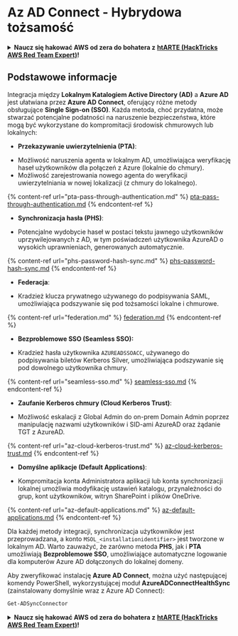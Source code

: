 # Az AD Connect - Hybrydowa tożsamość

<details>

<summary><strong>Naucz się hakować AWS od zera do bohatera z</strong> <a href="https://training.hacktricks.xyz/courses/arte"><strong>htARTE (HackTricks AWS Red Team Expert)</strong></a><strong>!</strong></summary>

Inne sposoby wsparcia HackTricks:

* Jeśli chcesz zobaczyć swoją **firmę reklamowaną w HackTricks** lub **pobrać HackTricks w formacie PDF**, sprawdź [**SUBSCRIPTION PLANS**](https://github.com/sponsors/carlospolop)!
* Zdobądź [**oficjalne gadżety PEASS & HackTricks**](https://peass.creator-spring.com)
* Odkryj [**Rodzinę PEASS**](https://opensea.io/collection/the-peass-family), naszą kolekcję ekskluzywnych [**NFT**](https://opensea.io/collection/the-peass-family)
* **Dołącz do** 💬 [**grupy Discord**](https://discord.gg/hRep4RUj7f) lub [**grupy telegramowej**](https://t.me/peass) lub **śledź** nas na **Twitterze** 🐦 [**@hacktricks_live**](https://twitter.com/hacktricks_live)**.**
* **Podziel się swoimi sztuczkami hakerskimi, przesyłając PR-y do** [**HackTricks**](https://github.com/carlospolop/hacktricks) i [**HackTricks Cloud**](https://github.com/carlospolop/hacktricks-cloud) github repos.

</details>

## Podstawowe informacje

Integracja między **Lokalnym Katalogiem Active Directory (AD)** a **Azure AD** jest ułatwiana przez **Azure AD Connect**, oferujący różne metody obsługujące **Single Sign-on (SSO)**. Każda metoda, choć przydatna, może stwarzać potencjalne podatności na naruszenie bezpieczeństwa, które mogą być wykorzystane do kompromitacji środowisk chmurowych lub lokalnych:

* **Przekazywanie uwierzytelnienia (PTA)**:
- Możliwość naruszenia agenta w lokalnym AD, umożliwiająca weryfikację haseł użytkowników dla połączeń z Azure (lokalnie do chmury).
- Możliwość zarejestrowania nowego agenta do weryfikacji uwierzytelniania w nowej lokalizacji (z chmury do lokalnego).

{% content-ref url="pta-pass-through-authentication.md" %}
[pta-pass-through-authentication.md](pta-pass-through-authentication.md)
{% endcontent-ref %}

* **Synchronizacja hasła (PHS)**:
- Potencjalne wydobycie haseł w postaci tekstu jawnego użytkowników uprzywilejowanych z AD, w tym poświadczeń użytkownika AzureAD o wysokich uprawnieniach, generowanych automatycznie.

{% content-ref url="phs-password-hash-sync.md" %}
[phs-password-hash-sync.md](phs-password-hash-sync.md)
{% endcontent-ref %}

* **Federacja**:
- Kradzież klucza prywatnego używanego do podpisywania SAML, umożliwiająca podszywanie się pod tożsamości lokalne i chmurowe.

{% content-ref url="federation.md" %}
[federation.md](federation.md)
{% endcontent-ref %}

* **Bezproblemowe SSO (Seamless SSO):**
- Kradzież hasła użytkownika `AZUREADSSOACC`, używanego do podpisywania biletów Kerberos Silver, umożliwiająca podszywanie się pod dowolnego użytkownika chmury.

{% content-ref url="seamless-sso.md" %}
[seamless-sso.md](seamless-sso.md)
{% endcontent-ref %}

* **Zaufanie Kerberos chmury (Cloud Kerberos Trust)**:
- Możliwość eskalacji z Global Admin do on-prem Domain Admin poprzez manipulację nazwami użytkowników i SID-ami AzureAD oraz żądanie TGT z AzureAD.

{% content-ref url="az-cloud-kerberos-trust.md" %}
[az-cloud-kerberos-trust.md](az-cloud-kerberos-trust.md)
{% endcontent-ref %}

* **Domyślne aplikacje (Default Applications)**:
- Kompromitacja konta Administratora aplikacji lub konta synchronizacji lokalnej umożliwia modyfikację ustawień katalogu, przynależności do grup, kont użytkowników, witryn SharePoint i plików OneDrive.

{% content-ref url="az-default-applications.md" %}
[az-default-applications.md](az-default-applications.md)
{% endcontent-ref %}

Dla każdej metody integracji, synchronizacja użytkowników jest przeprowadzana, a konto `MSOL_<installationidentifier>` jest tworzone w lokalnym AD. Warto zauważyć, że zarówno metoda **PHS**, jak i **PTA** umożliwiają **Bezproblemowe SSO**, umożliwiające automatyczne logowanie dla komputerów Azure AD dołączonych do lokalnej domeny.

Aby zweryfikować instalację **Azure AD Connect**, można użyć następującej komendy PowerShell, wykorzystującej moduł **AzureADConnectHealthSync** (zainstalowany domyślnie wraz z Azure AD Connect):
```powershell
Get-ADSyncConnector
```
<details>

<summary><strong>Naucz się hakować AWS od zera do bohatera z</strong> <a href="https://training.hacktricks.xyz/courses/arte"><strong>htARTE (HackTricks AWS Red Team Expert)</strong></a><strong>!</strong></summary>

Inne sposoby wsparcia HackTricks:

* Jeśli chcesz zobaczyć swoją **firmę reklamowaną w HackTricks** lub **pobrać HackTricks w formacie PDF**, sprawdź [**PLAN SUBSKRYPCJI**](https://github.com/sponsors/carlospolop)!
* Zdobądź [**oficjalne gadżety PEASS & HackTricks**](https://peass.creator-spring.com)
* Odkryj [**Rodzinę PEASS**](https://opensea.io/collection/the-peass-family), naszą kolekcję ekskluzywnych [**NFT**](https://opensea.io/collection/the-peass-family)
* **Dołącz do** 💬 [**grupy Discord**](https://discord.gg/hRep4RUj7f) lub [**grupy telegramowej**](https://t.me/peass) lub **śledź** nas na **Twitterze** 🐦 [**@hacktricks_live**](https://twitter.com/hacktricks_live)**.**
* **Podziel się swoimi sztuczkami hakerskimi, przesyłając PR-y do repozytoriów** [**HackTricks**](https://github.com/carlospolop/hacktricks) i [**HackTricks Cloud**](https://github.com/carlospolop/hacktricks-cloud) na GitHubie.

</details>
